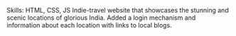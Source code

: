 Skills: HTML, CSS, JS
Indie-travel website that showcases the stunning and scenic locations of glorious India.
Added a login mechanism and information about each location with links to local blogs.
